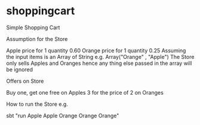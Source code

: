 # shoppingcart
Simple Shopping Cart

Assumption for the Store

Apple price for 1 quantity 0.60
Orange price for 1 quantity 0.25
Assuming the input items is an Array of String   e.g.  Array("Orange" , "Apple")
The Store only sells Apples and Oranges hence any thing else passed in the array will be ignored

Offers on Store

 Buy one, get one free on Apples
 3 for the price of 2 on Oranges

 How to run the Store e.g.

  sbt "run Apple Apple Orange Orange Orange"
